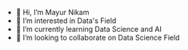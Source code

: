 - 👋 Hi, I’m Mayur Nikam
- 👀 I’m interested in Data's Field
- 🌱 I’m currently learning Data Science and AI
- 💞️ I’m looking to collaborate on Data Science Field


<!---
mayur2580/mayur2580 is a ✨ special ✨ repository because its `README.md` (this file) appears on your GitHub profile.
You can click the Preview link to take a look at your changes.
--->
